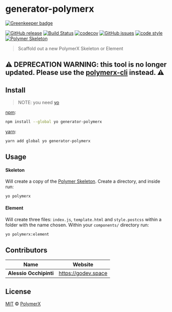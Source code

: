 # generator-polymerx

[![Greenkeeper badge](https://badges.greenkeeper.io/PolymerX/generator-polymerx.svg)](https://greenkeeper.io/)

[![GitHub release](https://img.shields.io/github/release/PolymerX/generator-polymerx.svg?style=flat-square)](https://github.com/PolymerX/generator-polymerx)
[![Build Status](https://travis-ci.org/PolymerX/generator-polymerx.svg)](https://travis-ci.org/PolymerX/generator-polymerx)
[![codecov](https://codecov.io/gh/PolymerX/generator-polymerx/branch/master/graph/badge.svg)](https://codecov.io/gh/PolymerX/generator-polymerx)
[![GitHub issues](https://img.shields.io/github/issues/PolymerX/generator-polymerx.svg?style=flat-square)](https://github.com/PolymerX/generator-polymerx/issues)
[![code style](https://img.shields.io/badge/code_style-XO-5ed9c7.svg?style=flat-square)](https://github.com/sindresorhus/xo)
[![Polymer Skeleton](https://img.shields.io/badge/polymerX-SKELETON-435877.svg?style=flat-square)](https://github.com/PolymerX/polymer-skeleton)

> Scaffold out a new PolymerX Skeleton or Element

## ⚠️ DEPRECATION WARNING: this tool is no longer updated. Please use the [polymerx-cli](https://github.com/PolymerX/polymerx-cli) instead. ⚠️


## Install

> NOTE: you need [yo](https://github.com/yeoman/yo)

[npm](https://www.npmjs.com/):

```sh
npm install --global yo generator-polymerx
```

[yarn](https://yarnpkg.com/):

```sh
yarn add global yo generator-polymerx
```


## Usage

#### Skeleton

Will create a copy of the [Polymer Skeleton](https://github.com/PolymerX/polymer-skeleton).
Create a directory, and inside run:

```bash
yo polymerx
```

#### Element

Will create three files: `index.js`, `template.html` and `style.postcss` within a folder with the name chosen.
Within your `components/` directory run:

```bash
yo polymerx:element
```

## Contributors

| Name                   | Website               |
| ---------------------- | --------------------- |
| **Alessio Occhipinti** | <https://godev.space> |

## License

[MIT](LICENSE) © [PolymerX](https://github.com/PolymerX)
